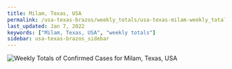 ```yaml
---
title: Milam, Texas, USA
permalink: /usa-texas-brazos/weekly_totals/usa-texas-milam-weekly_totals.html
last_updated: Jan 7, 2022
keywords: ["Milam, Texas, USA", "weekly totals"]
sidebar: usa-texas-brazos_sidebar
---
```


![Weekly Totals of Confirmed Cases for Milam, Texas, USA](/covid_tracker/images/graphs/usa-texas-milam-weekly_totals_graph.png)
